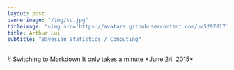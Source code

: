```yaml
---
layout: post
bannerimage: "/img/sc.jpg"
titleimage: "<img src='https://avatars.githubusercontent.com/u/5297817?v=3' style='width:200px; border-radius:50%'>"
title: Arthur Lui
subtitle: "Bayesian Statistics / Computing"
---
```


<div class="post-preview">
# Switching to Markdown
It only takes a minute  
*June 24, 2015*
</div>
